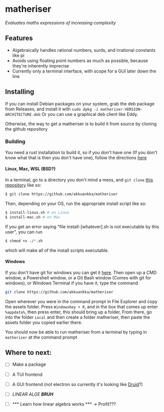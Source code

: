 # matheriser
*Evaluates maths expressions of increasing complexity*

## Features
* Algebraically handles rational numbers, surds, and irrational constants like pi
* Avoids using floating point numbers as much as possible, because they're inherently imprecise
* Currently only a terminal interface, with scope for a GUI later down the line

## Installing

If you can install Debian packages on your system, grab the deb package from Releases, and install it with `sudo dpkg -i matheriser-VERSION-ARCHITECTURE.deb`
Or you can use a graphical deb client like Eddy.

Otherwise, the way to get a matheriser is to build it from source by cloning the github repository
### Building
You need a rust installation to build it, so if you don't have one (If you don't know what that is then you don't have one), follow the directions [here](https://rustup.rs/)

#### Linux, Mac, WSL (BSD?)

In a terminal, go to a directory you don't mind a mess, and `git clone` [this repository](https://github.com/akkuankka/matheriser) like so:
```bash
$ git clone https://github.com/akkuankka/matheriser 
```
Then, depending on your OS, run the appropriate install script like so:
```bash
$ install-linux.sh # on Linux
$ install-mac.sh # on Mac
```

If you get an error saying "file install-[whatever].sh is not executable by this user", you can run
```bash
$ chmod +x ./*.sh
```
which will make all of the install scripts executable.

#### Windows

If you don't have git for windows you can get it [here](https://gitforwindows.org/).
Then open up a CMD window, a Powershell window, or a Git Bash window (Comes with git for windows), or Windows Terminal if you have it, type the command
``` bash
git clone https://github.com/akkuankka/matheriser
```
Open wherever you were in the command prompt in File Explorer and copy the assets folder.
Press `WindowsKey + R`, and in the box that comes up enter `%appdata%`, then press enter, this should bring up a folder,
From there, go into the folder `Local` and then create a folder matheriser, then paste the assets folder you copied earlier there.

You should now be able to run matheriser from a terminal by typing in `matheriser` at the command prompt


## Where to next:
- [ ] Make a package
- [ ] A TUI frontend
- [ ] A GUI frontend (not electron so currently it's looking like [Druid](https://github.com/linebender/druid)?)
- [ ] *LINEAR ALGE* ***BRUH***
- [ ] *** Learn how linear algebra works *** -> Profit???

